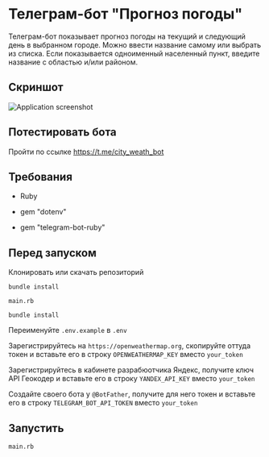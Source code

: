 # Телеграм-бот "Прогноз погоды"
Телеграм-бот показывает прогноз погоды на текущий и следующий день в выбранном городе. Можно ввести название самому или выбрать из списка. Если показывается одноименный населенный пункт, введите название с областью и/или районом.

## Скриншот
![Application screenshot](https://github.com/dmentry/WeatherForecastBot/blob/master/Screenshot.jpg)

## Потестировать бота
Пройти по ссылке
https://t.me/city_weath_bot

## Требования
* Ruby

* gem "dotenv"

* gem "telegram-bot-ruby"

## Перед запуском
Клонировать или скачать репозиторий

```
bundle install
```

```
main.rb
```

```
bundle install
```

Переименуйте `.env.example` в `.env`

Зарегистрируйтесь на `https://openweathermap.org`, скопируйте оттуда токен и вставьте его в строку `OPENWEATHERMAP_KEY` вместо `your_token`

Зарегистрируйтесь в кабинете разрабюотчика Яндекс, получите ключ API Геокодер и вставьте его в строку `YANDEX_API_KEY` вместо `your_token`

Создайте своего бота у `@BotFather`, получите для него токен и вставьте его в строку `TELEGRAM_BOT_API_TOKEN` вместо `your_token`

## Запустить
```
main.rb
```
